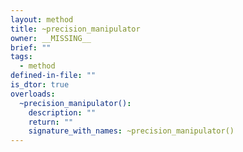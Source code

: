 ```yaml
---
layout: method
title: ~precision_manipulator
owner: __MISSING__
brief: ""
tags:
  - method
defined-in-file: ""
is_dtor: true
overloads:
  ~precision_manipulator():
    description: ""
    return: ""
    signature_with_names: ~precision_manipulator()
---
```

